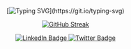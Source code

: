 
<div align="center">

[![Typing SVG](https://readme-typing-svg.herokuapp.com?font=Fira+Code&weight=700&size=30&duration=3000&pause=1000&center=true&vCenter=true&multiline=true&width=435&lines=Hello+my+friend!)](https://git.io/typing-svg) 

[![GitHub Streak](https://streak-stats.demolab.com?user=TheBehnvm&theme=react&hide_border=true&border_radius=10)](https://git.io/streak-stats)

 <a href="https://codepen.io/TheBehnvm">
    <img src="https://img.shields.io/badge/codepen-black?style=for-the-badge&logo=codepen&logoColor=white&" alt="LinkedIn Badge"/>
  </a>
  <a href="https://t.me/TheBehnvm">
    <img src="https://img.shields.io/badge/Telegram-black?style=for-the-badge&logo=telegram&logoColor=white" alt="Twitter Badge"/>
  </a>
<div>
